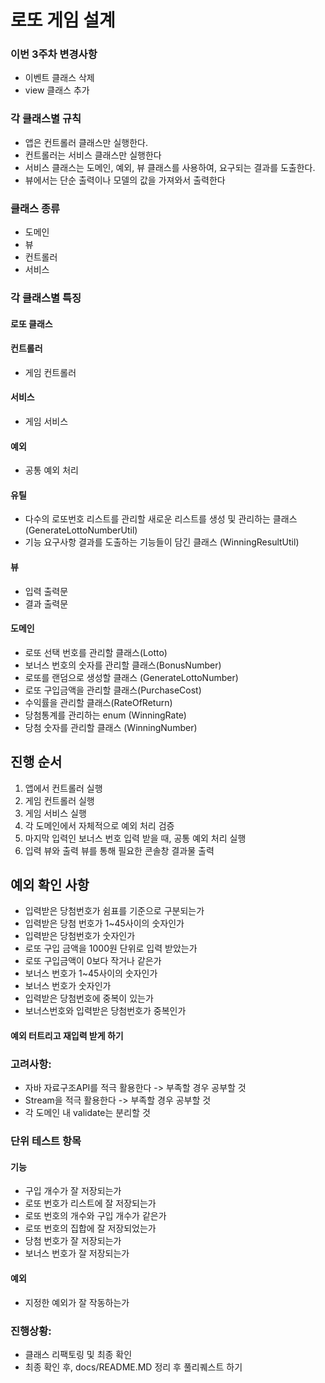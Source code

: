# 로또 게임 설계 

### 이번 3주차 변경사항
- 이벤트 클래스 삭제
- view 클래스 추가

### 각 클래스별 규칙
- 앱은 컨트롤러 클래스만 실행한다. 
- 컨트롤러는 서비스 클래스만 실행한다
- 서비스 클래스는 도메인, 예외, 뷰 클래스를 사용하여, 요구되는 결과를 도출한다.
- 뷰에서는 단순 출력이나 모델의 값을 가져와서 출력한다


### 클래스 종류
- 도메인
- 뷰
- 컨트롤러
- 서비스


### 각 클래스별 특징
#### 로또 클래스

#### 컨트롤러
- 게임 컨트롤러

#### 서비스
- 게임 서비스


#### 예외
- 공통 예외 처리

#### 유틸
- 다수의 로또번호 리스트를 관리할 새로운 리스트를 생성 및 관리하는 클래스 (GenerateLottoNumberUtil)
- 기능 요구사항 결과를 도출하는 기능들이 담긴 클래스 (WinningResultUtil)

#### 뷰
- 입력 출력문
- 결과 출력문

#### 도메인
- 로또 선택 번호를 관리할 클래스(Lotto)
- 보너스 번호의 숫자를 관리할 클래스(BonusNumber)
- 로또를 랜덤으로 생성할 클래스 (GenerateLottoNumber)
- 로또 구입금액을 관리할 클래스(PurchaseCost)
- 수익률을 관리할 클래스(RateOfReturn)
- 당첨통계를 관리하는 enum (WinningRate)
- 당첨 숫자를 관리할 클래스 (WinningNumber)


## 진행 순서
1. 앱에서 컨트롤러 실행
2. 게임 컨트롤러 실행
3. 게임 서비스 실행 
4. 각 도메인에서 자체적으로 예외 처리 검증
5. 마지막 입력인 보너스 번호 입력 받을 때, 공통 예외 처리 실행
6. 입력 뷰와 출력 뷰를 통해 필요한 콘솔창 결과물 출력


## 예외 확인 사항
- 입력받은 당첨번호가 쉼표를 기준으로 구분되는가
- 입력받은 당첨 번호가 1~45사이의 숫자인가 
- 입력받은 당첨번호가 숫자인가
- 로또 구입 금액을 1000원 단위로 입력 받았는가
- 로또 구입금액이 0보다 작거나 같은가
- 보너스 번호가 1~45사이의 숫자인가
- 보너스 번호가 숫자인가
- 입력받은 당첨번호에 중복이 있는가
- 보너스번호와 입력받은 당첨번호가 중복인가
#### 예외 터트리고 재입력 받게 하기


### 고려사항:
- 자바 자료구조API를 적극 활용한다 -> 부족할 경우 공부할 것
- Stream을 적극 활용한다 -> 부족할 경우 공부할 것
- 각 도메인 내 validate는 분리할 것

### 단위 테스트 항목
#### 기능
- 구입 개수가 잘 저장되는가
- 로또 번호가 리스트에 잘 저장되는가
- 로또 번호의 개수와 구입 개수가 같은가
- 로또 번호의 집합에 잘 저장되었는가
- 당첨 번호가 잘 저장되는가
- 보너스 번호가 잘 저장되는가
#### 예외
- 지정한 예외가 잘 작동하는가

### 진행상황: 
- 클래스 리팩토링 및 최종 확인
- 최종 확인 후, docs/README.MD 정리 후 풀리퀘스트 하기